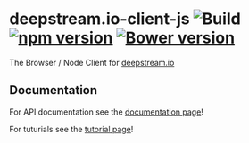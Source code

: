 deepstream.io-client-js ![Build](https://travis-ci.org/hoxton-one/deepstream.io-client-js.svg?branch=master) [![npm version](https://badge.fury.io/js/deepstream.io.svg)](http://badge.fury.io/js/deepstream.io-client-js) [![Bower version](https://badge.fury.io/bo/deepstream.io-client-js.svg)](http://badge.fury.io/bo/deepstream.io-client-js)
=======================

The Browser / Node Client for [deepstream.io](http://deepstream.io/)

## Documentation

For API documentation see the [documentation page](http://deepstream.io/docs/)!

For tuturials see the [tutorial page](http://deepstream.io/tutorials/)!
